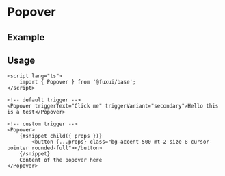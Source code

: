 <script lang="ts">
	import PopoverExample from './Example.svelte';
</script>

# Popover

## Example

<PopoverExample />

## Usage

```svelte
<script lang="ts">
	import { Popover } from '@fuxui/base';
</script>

<!-- default trigger -->
<Popover triggerText="Click me" triggerVariant="secondary">Hello this is a test</Popover>

<!-- custom trigger -->
<Popover>
	{#snippet child({ props })}
		<button {...props} class="bg-accent-500 mt-2 size-8 cursor-pointer rounded-full"></button>
	{/snippet}
	Content of the popover here
</Popover>
```
